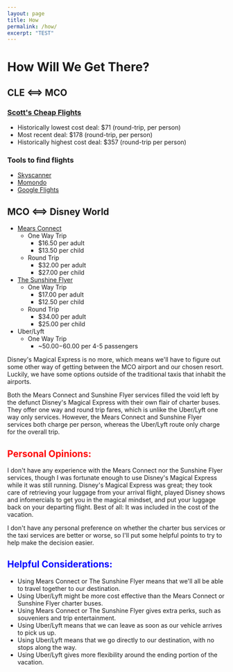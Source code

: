 ```yaml
---
layout: page
title: How
permalink: /how/
excerpt: "TEST"
---
```


# How Will We Get There?

## CLE <==> MCO

### [Scott's Cheap Flights](https://app.scottscheapflights.com/route/us/from-cle/us/to-orlando-fl/standard/economy?search_result=true)
  - Historically lowest cost deal: $71 (round-trip, per person)
  - Most recent deal: $178 (round-trip, per person)
  - Historically highest cost deal: $357 (round-trip per person)

### Tools to find flights

- [Skyscanner](https://www.skyscanner.com/)
- [Momondo](https://www.momondo.com/)
- [Google Flights](https://www.google.com/travel/flights)

## MCO <==> Disney World

- [Mears Connect](https://www.mearsconnect.com/)
  - One Way Trip
    - $16.50 per adult
    - $13.50 per child
  - Round Trip
    - $32.00 per adult
    - $27.00 per child
- [The Sunshine Flyer](https://sunshineflyer.com/)
  - One Way Trip
    - $17.00 per adult
    - $12.50 per child
  - Round Trip
    - $34.00 per adult
    - $25.00 per child
- Uber/Lyft
  - One Way Trip
    - ~$50.00-$60.00 per 4-5 passengers

Disney's Magical Express is no more, which means we'll have to figure out some other way of getting between the MCO airport and our chosen resort.  Luckily, we have some options outside of the traditional taxis that inhabit the airports.

Both the Mears Connect and Sunshine Flyer services filled the void left by the defunct Disney's Magical Express with their own flair of charter buses.  They offer one way and round trip fares, which is unlike the Uber/Lyft one way only services.  However, the Mears Connect and Sunshine Flyer services both charge per person, whereas the Uber/Lyft route only charge for the overall trip.

## <span style="color:red">Personal Opinions:</span>

I don't have any experience with the Mears Connect nor the Sunshine Flyer services, though I was fortunate enough to use Disney's Magical Express while it was still running. Disney's Magical Express was great; they took care of retrieving your luggage from your arrival flight, played Disney shows and infomercials to get you in the magical mindset, and put your luggage back on your departing flight. Best of all: It was included in the cost of the vacation.

I don't have any personal preference on whether the charter bus services or the taxi services are better or worse, so I'll put some helpful points to try to help make the decision easier.

## <span style="color:blue">Helpful Considerations:</span>

- Using Mears Connect or The Sunshine Flyer means that we'll all be able to travel together to our destination.
- Using Uber/Lyft might be more cost effective than the Mears Connect or Sunshine Flyer charter buses.
- Using Mears Connect or The Sunshine Flyer gives extra perks, such as souveniers and trip entertainment.
- Using Uber/Lyft means that we can leave as soon as our vehicle arrives to pick us up.
- Using Uber/Lyft means that we go directly to our destination, with no stops along the way.
- Using Uber/Lyft gives more flexibility around the ending portion of the vacation.

<div style="page-break-after: always"></div>